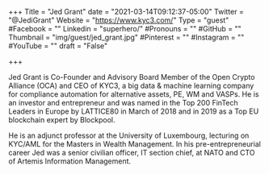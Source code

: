 +++
Title = "Jed Grant"
date = "2021-03-14T09:12:37-05:00"
Twitter = "@JediGrant"
Website = "https://www.kyc3.com/"
Type = "guest"
#Facebook = ""
Linkedin = "superhero/"
#Pronouns = ""
#GitHub = ""
Thumbnail = "img/guest/jed_grant.jpg"
#Pinterest = ""
#Instagram = ""
#YouTube = ""
draft = "False"

+++

Jed Grant is Co-Founder and Advisory Board Member of the Open Crypto Alliance (OCA) and CEO of KYC3, a big data & machine learning company for compliance automation for alternative assets, PE, WM and VASPs. He is an investor and entrepreneur and was named in the Top 200 FinTech Leaders in Europe by LATTICE80 in March of 2018 and in 2019 as a Top  EU blockchain expert by Blockpool.

He is an adjunct professor at the University of Luxembourg, lecturing on KYC/AML for the Masters in Wealth Management. In his pre-entrepreneurial career Jed was a senior civilian officer, IT section chief, at NATO and CTO of Artemis Information Management.